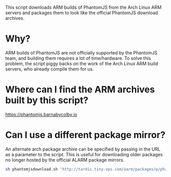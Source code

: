 This script downloads ARM builds of PhantomJS from the Arch Linux ARM servers and packages them to look like the official PhantomJS download archives.

# Why?
ARM builds of PhantomJS are not officially supported by the PhantomJS team, and building them requires a lot of time/hardware. To solve this problem, the script piggy backs on the work of the Arch Linux ARM build servers, who already compile them for us.

# Where can I find the ARM archives built by this script?
https://phantomjs.barnabycolby.io

# Can I use a different package mirror?
An alternate arch package archive can be specified by passing in the URL as a parameter to the script. This is useful for downloading older packages no longer hosted by the official ALARM package mirrors.

```bash
sh phantomjsdownload.sh "http://tardis.tiny-vps.com/aarm/packages/p/phantomjs/"
```
